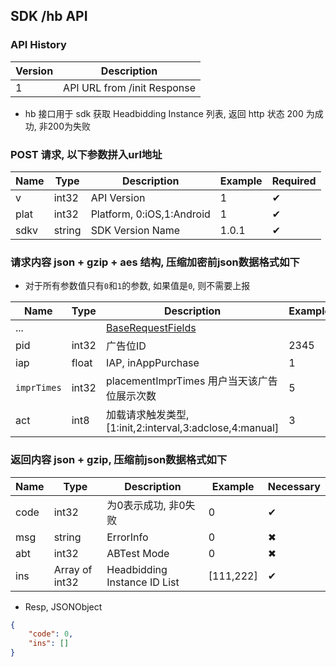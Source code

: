 ## SDK /hb API

### API History
|Version|Description|
|------|------|
| 1 | API URL from /init Response |


* hb 接口用于 sdk 获取 Headbidding Instance 列表, 返回 http 状态 200 为成功, 非200为失败

### POST 请求, 以下参数拼入url地址

| Name|Type|Description|Example|Required|
| --- | ---| --- | --- |---|
| v | int32 | API Version|1| ✔︎|
| plat | int32 | Platform, 0:iOS,1:Android|1| ✔︎|
| sdkv | string | SDK Version Name |1.0.1| ✔︎|

### 请求内容 json + gzip + aes 结构, 压缩加密前json数据格式如下
* 对于所有参数值只有`0`和`1`的参数, 如果值是`0`, 则不需要上报

| Name|Type|Description|Example|Required|
| --- | ---| --- | --- | --- |
|...||<a href="SDK_COMMON.md#baserequestfields">BaseRequestFields</a>||✔︎|
| pid | int32 | 广告位ID | 2345|✔︎|
| iap | float | IAP, inAppPurchase |1|✖︎|
| `imprTimes` | int32 | placementImprTimes 用户当天该广告位展示次数|5|✖︎|
| act | int8 | 加载请求触发类型, [1:init,2:interval,3:adclose,4:manual] |3|✔︎|


### 返回内容 json + gzip, 压缩前json数据格式如下

| Name | Type | Description | Example | Necessary |
| --- | ---| --- | --- | --- |
| code | int32 | 为0表示成功, 非0失败 | 0 |✔︎|
| msg | string | ErrorInfo| 0 |✖︎|
| abt | int32 | ABTest Mode | 0 |✖︎|
| ins | Array of int32 | Headbidding Instance ID List | [111,222] | ✔︎ |


* Resp, JSONObject

```json
{
    "code": 0,
    "ins": []
}
```


